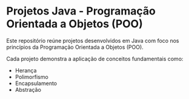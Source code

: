 # Projetos Java - Programação Orientada a Objetos (POO)

Este repositório reúne projetos desenvolvidos em Java com foco nos princípios da Programação Orientada a Objetos (POO).

Cada projeto demonstra a aplicação de conceitos fundamentais como:
- Herança
- Polimorfismo
- Encapsulamento
- Abstração

